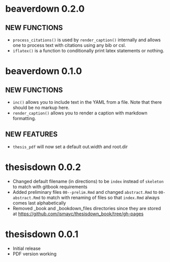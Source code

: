 # beaverdown 0.2.0

## NEW FUNCTIONS

 - `process_citations()` is used by `render_caption()` internally and allows one
 to process text with citations using any bib or csl.
 - `iflatex()` is a function to conditionally print latex statements or nothing.

# beaverdown 0.1.0

## NEW FUNCTIONS

 - `inc()` allows you to include text in the YAML from a file. Note that there
 should be no markup here.
 - `render_caption()` allows you to render a caption with markdown formatting.

## NEW FEATURES

 - `thesis_pdf` will now set a default out.width and root.dir

# thesisdown 0.0.2

- Changed default filename (in directions) to be `index` instead of `skeleton` to match with gitbook requirements
- Added preliminary files `00--prelim.Rmd` and changed `abstract.Rmd` to `00-abstract.Rmd` to match
with renaming of files so that `index.Rmd` always comes last alphabetically
- Removed _book and _bookdown_files directories since they are stored at <https://github.com/ismayc/thesisdown_book/tree/gh-pages>

# thesisdown 0.0.1

- Initial release
- PDF version working
